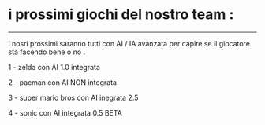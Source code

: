 # i prossimi giochi del nostro team :
-------------------------------------
i nosri prossimi saranno tutti con AI / IA
avanzata per capire se il giocatore sta
facendo bene o no . 

1 - zelda con AI 1.0 integrata

2 - pacman con AI NON integrata

3 - super mario bros con AI inegrata 2.5 

4 - sonic con AI integrata 0.5 BETA
